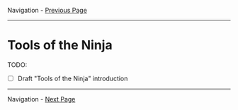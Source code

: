 Navigation - [Previous Page](LTRDEV-1100-Guide-01a.md)

---

# Tools of the Ninja

TODO:

- [ ] Draft "Tools of the Ninja" introduction

---

Navigation - [Next Page](LTRDEV-1100-Guide-02a.md)
